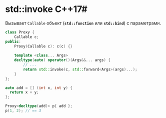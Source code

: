 # std::invoke C++17#

Вызывает `Callable` объект (**`std::function`** или **`std::bind`**) с параметрами.
```c++
class Proxy {
    Callable c;
public:
    Proxy(Callable c): c(c) {}
    
    template <class... Args>
    decltype(auto) operator()(Args&&... args) {
        // ...
        return std::invoke(c, std::forward<Args>(args)...);
    }
};

auto add = [] (int x, int y) {
  return x + y;
};

Proxy<decltype(add)> p{ add };
p(1, 2); // == 3
```



